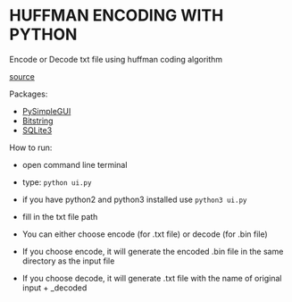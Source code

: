# HUFFMAN ENCODING WITH PYTHON

Encode or Decode txt file using huffman coding algorithm

[source](https://towardsdatascience.com/huffman-encoding-python-implementation-8448c3654328)

Packages:

- [PySimpleGUI](https://pysimplegui.readthedocs.io/en/latest/)
- [Bitstring](https://bitstring.readthedocs.io/en/latest/)
- [SQLite3](https://docs.python.org/3/library/sqlite3.html)

How to run:

- open command line terminal

- type:
  `python ui.py`

- if you have python2 and python3 installed use `python3 ui.py`

- fill in the txt file path

- You can either choose encode (for .txt file) or decode (for .bin file)

- If you choose encode, it will generate the encoded .bin file in the same directory as the input file

- If you choose decode, it will generate .txt file with the name of original input + \_decoded
